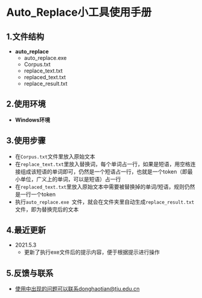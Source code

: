 # Auto_Replace小工具使用手册

## 1.文件结构

- **auto_replace**
  - auto_replace.exe 
  - Corpus.txt
  - replace_text.txt
  - replaced_text.txt
  - replace_result.txt

## 2.使用环境

- **Windows环境**

## 3.使用步骤

- 在`Corpus.txt`文件里放入原始文本
- 在`replace_text.txt`里放入替换词，每个单词占一行，如果是短语，用空格连接组成该短语的单词即可，仍然是一个短语占一行，也就是一个token（即最小单位，广义上的单词，可以是短语）占一行
- 在`replaced_text.txt`里放入原始文本中需要被替换掉的单词/短语，规则仍然是一行一个token
- 执行`auto_replace.exe `文件，就会在文件夹里自动生成`replace_result.txt`文件，即为替换完后的文本

## 4.最近更新

- 2021.5.3
  - 更新了执行exe文件后的提示内容，便于根据提示进行操作

## 5.反馈与联系

- 使用中出现的问题可以联系donghaotian@tju.edu.cn

